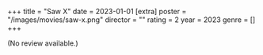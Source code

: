 +++
title = "Saw X"
date = 2023-01-01
[extra]
poster = "/images/movies/saw-x.png"
director = ""
rating = 2
year = 2023
genre = []
+++

(No review available.)
